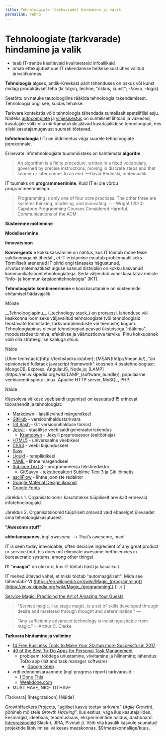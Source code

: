 ```yaml
---
title: Tehnoloogiate (tarkvarade) hindamine ja valik
permalink: Tehno
---
```


# Tehnoloogiate (tarkvarade) hindamine ja valik

- teab IT-trende käsitlevaid kvaliteetseid infoallikaid
- omab ettekujutust uue IT rakendamise hetkeseisust ühes valitud ärivaldkonnas.

__Tehnoloogia__ algses, antiik-Kreekast pärit tähenduses on oskus või kunst midagi produktiivset teha (kr τέχνη, techne, "oskus, kunst"; -λογία, -logia).

Seetõttu on natuke tautoloogiline rääkida tehnoloogia rakendamisest. Tehnoloogia ongi see, kuidas tehakse.

Tarkvara kontekstis võib tehnoloogia tähendada suhteliselt spetsiifilisi asju. Näiteks [autocomplete](https://en.wikipedia.org/wiki/Autocomplete) ja [vihjesisestus](https://twitter.github.io/typeahead.js/examples/) on suhteliselt lihtsad ja väikesed, kasutajale võib-olla märkamatukski jäävad kasutajaliidese tehnoloogiad, mis siiski kasutajamugavust suuresti tõstavad.

__Infotehnoloogia__ (IT) on üldnimetus väga suurele tehnoloogiate perekonnale. 

Erinevate infotehnoloogiate tuummõisteks on kahtlemata __algoritm__.

> An algorithm is a finite procedure, written in a fixed vocabulary, governed by precise instructions, moving in discrete steps and that sooner or later comes to an end. &mdash;David Berlinski, matemaatik

IT tuumaks on __programmeerimine__. Kuid IT ei ole võrdu programmeerimisega.

> Programming is only one of four core practices. The other three are systems thinking, modeling, and innovating. --- Wright (2010) Capstone Programming Courses Considered Harmful. Communications of the ACM

__Süsteemne mõtlemine__

__Modelleerimine__

__Innovatsioon__

__Konvergents__ e kokkukasvamine on nähtus, kus IT lõimub mõne teise valdkonnaga nii tihedalt, et IT eristamine muutub problemaatiliseks. Tormiliselt arenenud IT piirid ongi tänaseks hägustunud, arvutusmatemaatikast alguse saanud distsipliin on kokku kasvanud kommunikatsioonitehnoloogiatega. Seda väljendab vahel kasutatav mõiste "info- ja kommunikatsioonitehnoloogia" (IKT).

__Tehnoloogiate kombineerimine__ e kooskasutamine on süsteemide ehitamisel hädavajalik.

<p class='tagid'>Mõiste</p>
__Tehnoloogiapinu__ (_technology stack_) on protsessi, lahenduse või keskkonna loomiseks väljavalitud tehnoloogiate (või tehnoloogiaid teostavate tööriistade, tarkvararakenduste või teenuste) kogum. Tehnoloogiapinus olevad tehnoloogiad peavad üksteisega "rääkima", moodustades toimiva, efektiivse ja väärtustloova terviku. Pinu kokkupanek võib olla strateegilise kaaluga otsus.

<p class='tags'>Näide</p>
[Uber techstack](http://techstacks.io/uber); 
[MEAN](http://mean.io/), "an opinionated fullstack javascript framework" koosneb 4 osatehnoloogiast: MongoDB, Express, AngularJS, Node.js; [LAMP](https://en.wikipedia.org/wiki/LAMP_(software_bundle)), populaarne veebiarenduspinu: Linux, Apache HTTP server, MySQL, PHP.

<p class='tags'>Näide</p>
Käesoleva väikese veebisaidi tegemisel on kasutatud 15 erinevat töövahendit ja tehnoloogiat:

  - [Markdown](https://en.wikipedia.org/wiki/Markdown) - laialtlevinud märgendkeel
  - [GitHub](https://github.com/) - versioonihaldustarkvara
  - [Git Bash](https://git-scm.com/downloads) - Git versioonihalduse tööriist
  - [Jekyll](https://jekyllrb.com/) - staatilise veebisaidi generaatorrakendus
    - [Kramdown](https://kramdown.gettalong.org/syntax.html) - Jekylli preprotsessor (eeltöötleja)
  - [HTML5](https://www.w3.org/TR/html5/) - universaalne veebikeel
  - [CSS3](https://www.w3.org/standards/techs/css#w3c_all) - veebi kujunduskeel
  - [Sass](http://sass-lang.com/)
  - [Liquid](http://shopify.github.io/liquid/) - templiidikeel
  - [YAML](http://yaml.org/) - lihtne märgendkeel
  - [Sublime Text 3](http://docs.sublimetext.info/en/latest/index.html) - programmeerija tekstiredaktor
    - [GitSavvy](https://github.com/divmain/GitSavvy) - tekstiredaktori Sublime Text 3 ja Giti lõimetis
  - [asciiFlow]() - lihtne jooniste redaktor
  - [Google Material Design ikoonid](https://material.io/icons/)
  - [Google Fonts](https://fonts.google.com/)

Järeldus 1. Organisatsioonis kasutatakse tüüpiliselt arvukalt erinevaid infotehnoloogiaid.

Järeldus 2. Organisatsioonid tüüpiliselt omavad vaid ebaselget ülevaadet oma tehnoloogiakasutusest.

__"Awesome stuff"__

__ahhetamapanev__, ingl _awesome_ ⟶ That’s awesome, man!

IT is seen today inavoidable, often decisive ingredient of any great product or service (but this does not eliminate awesome inefficiencies in bureaucratic systems, among other things)

__IT "maagia"__ on olukord, kus IT töötab hästi ja kasulikult.

IT mehed ütlevad vahel, et miski töötab "automaagiliselt". Mida see tähendab? Vt [https://en.wikipedia.org/wiki/Magic_(programming)](https://en.wikipedia.org/wiki/Magic_(programming))
{: .s } 

[Service Magic: Practicing the Art of Amazing Your Guests](http://ritzcarltonleadershipcenter.com/2016/02/service-magic-practicing-the-art-of-amazing-your-guests/)

> "Service magic, like stage magic, is a set of skills developed through desire and mastered through thought and determination." &mdash;

> "Any sufficiently advanced technology is indistinguishable from magic." &mdash;Arthur C. Clarke

__Tarkvara hindamine ja valimine__

- [14 Free Business Tools to Make Your Startup more Successful in 2017](http://www.huffingtonpost.com/kathleen-maloney/14-free-business-tools-to_b_13718746.html)
- [40 of the Best To-Do Apps for Personal Task Management](https://zapier.com/blog/best-todo-list-apps/)
  - probleem: töödega unustamine, viivitamine ja hilinemine; lahendus: ToDo app (list and task manager software)
    - [Google Keep](https://www.google.com/keep/)
- vrdl edenemisaruannete (ingl progress report) tarkvarasid :
  - [I Done This](https://home.idonethis.com/)
  - [Weekdone.com](https://weekdone.com/)   
- MUST HAVE, NICE TO HAVE

<p class='tags'>[Tarkvara] [Integratsioon] [Näide]</p>

[GrowthHackers Projects](https://projects.growthhackers.com/about-us), "agiilset kasvu toetav tarkvara" (_Agile Growth_), põhineb mõistele _Growth Hacking_". Ilus esitlus, väga ilus kasutajaliides. Eesmärgid, ideebaas, teadmusbaas, eksperimentide haldus, dashboard. [Integratsioonid](https://projects.growthhackers.com/integrations) Slack-i, JIRA, Pivotali jt. Võib olla kasulik kasvule suunatud projektide läbiviimisel väikeses meeskonnas. $9/meeskonnaliige/kuus. 